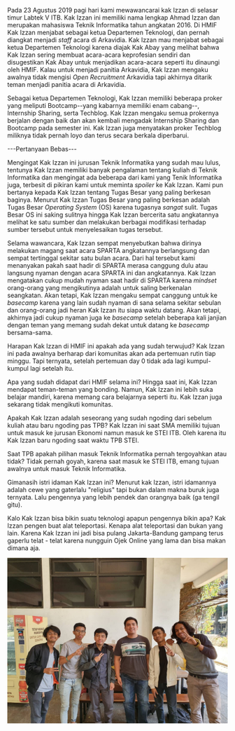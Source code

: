 Pada 23 Agustus 2019 pagi hari kami mewawancarai kak Izzan di selasar timur Labtek V ITB. Kak Izzan ini memiliki nama lengkap Ahmad Izzan dan merupakan mahasiswa Teknik Informatika tahun angkatan 2016. Di HMIF Kak Izzan menjabat sebagai ketua Departemen Teknologi, dan pernah diangkat menjadi *staff* acara di Arkavidia. Kak Izzan mau menjabat sebagai ketua Departemen Teknologi karena diajak Kak Abay yang melihat bahwa Kak Izzan sering membuat acara-acara keprofesian sendiri dan disugestikan Kak Abay untuk menjadikan acara-acara seperti itu dinaungi oleh HMIF. Kalau untuk menjadi panitia Arkavidia, Kak Izzan mengaku awalnya tidak mengisi *Open Recruitment* Arkavidia tapi akhirnya ditarik teman menjadi panitia acara di Arkavidia.

Sebagai ketua Departemen Teknologi, Kak Izzan memiliki beberapa proker yang meliputi Bootcamp--yang kabarnya memiliki enam cabang--, Internship Sharing, serta Techblog. Kak Izzan mengaku semua prokernya berjalan dengan baik dan akan kembali mengadak Internship Sharing dan Bootcamp pada semester ini. Kak Izzan juga menyatakan proker Techblog miliknya tidak pernah loyo dan terus secara berkala diperbarui.


---Pertanyaan Bebas---

Mengingat Kak Izzan ini jurusan Teknik Informatika yang sudah mau lulus, tentunya Kak Izzan memiliki banyak pengalaman tentang kuliah di Teknik Informatika dan mengingat ada beberapa dari kami yang Tenik Informatika juga, terbesit di pikiran kami untuk meminta *spoiler* ke Kak Izzan. Kami pun bertanya kepada Kak Izzan tentang Tugas Besar yang paling berkesan baginya. Menurut Kak Izzan Tugas Besar yang paling berkesan adalah Tugas Besar *Operating System* (OS) karena tugasnya *sangat* sulit. Tugas Besar OS ini saking sulitnya hingga Kak Izzan bercerita satu angkatannya melihat ke satu sumber dan melakukan berbagai modifikasi terhadap sumber tersebut untuk menyelesaikan tugas tersebut.

Selama wawancara, Kak Izzan sempat menyebutkan bahwa dirinya melakukan magang saat acara SPARTA angkatannya berlangsung dan sempat tertinggal sekitar satu bulan acara. Dari hal tersebut kami menanyakan pakah saat hadir di SPARTA merasa canggung dulu atau langsung nyaman dengan acara SPARTA ini dan angkatannya. Kak Izzan mengatakan cukup mudah nyaman saat hadir di SPARTA karena *mindset* orang-orang yang mengikutinya adalah untuk saling berkenalan seangkatan. Akan tetapi, Kak Izzan mengaku sempat canggung untuk ke *basecamp* karena yang lain sudah nyaman di sana selama sekitar sebulan dan orang-orang jadi heran Kak Izzan itu siapa waktu datang. Akan tetapi, akhirnya jadi cukup nyaman juga ke *basecamp* setelah beberapa kali janjian dengan teman yang memang sudah dekat untuk datang ke *basecamp* bersama-sama.

Harapan Kak Izzan di HMIF ini apakah ada yang sudah terwujud?
Kak Izzan ini pada awalnya berharap dari komunitas akan ada pertemuan rutin tiap minggu. Tapi ternyata, setelah pertemuan day 0 tidak ada lagi kumpul-kumpul lagi setelah itu.

Apa yang sudah didapat dari HMIF selama ini?
Hingga saat ini, Kak Izzan mendapat teman-teman yang bonding. Namun, Kak Izzan ini lebih suka belajar mandiri, karena memang cara belajarnya seperti itu. Kak Izzan juga sekarang tidak mengikuti komunitas.

Apakah Kak Izzan adalah seseorang yang sudah ngoding dari sebelum kuliah atau baru ngoding pas TPB?
Kak Izzan ini saat SMA memiliki tujuan untuk masuk ke jurusan Ekonomi namun masuk ke STEI ITB. Oleh karena itu Kak Izzan baru ngoding saat waktu TPB STEI.

Saat TPB apakah pilihan masuk Teknik Informatika pernah tergoyahkan atau tidak?
Tidak pernah goyah, karena saat masuk ke STEI ITB, emang tujuan awalnya untuk masuk Teknik Informatika.

Gimanasih istri idaman Kak Izzan ini?
Menurut kak Izzan, istri idamannya adalah cewe yang gaterlalu "religius" tapi bukan dalam makna buruk juga ternyata. Lalu pengennya yang lebih pendek dan orangnya baik (ga tengil gitu).

Kalo Kak Izzan bisa bikin suatu teknologi apapun pengennya bikin apa?
Kak Izzan pengen buat alat teleportasi. Kenapa alat teleportasi dan bukan yang lain. Karena Kak Izzan ini jadi bisa pulang Jakarta-Bandung gampang terus gaperlu telat - telat karena nungguin Ojek Online yang lama dan bisa makan dimana aja.

![Foto kami bersama Kak Izzan Kiri ke Kanan : Hafshy, Radhin, Hanif, Kak Izzan, Yahya, Rakha](./Izzan1.jpg)

